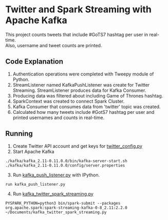 # Twitter and Spark Streaming with Apache Kafka

This project counts tweets that include #GoTS7 hashtag per user in real-time. <br>
Also, username and tweet counts are printed. 

## Code Explanation

1. Authentication operations were completed with Tweepy module of Python.
2. StreamListener named KafkaPushListener was create for Twitter Streaming. StreamListener produces data for Kafka Consumer.
3. Producing data was filtered about including Game of Thrones hashtag.
4. SparkContext was created to connect Spark Cluster.
5. Kafka Consumer that consumes data from 'twitter' topic was created.
6. Calculated how many tweets include #GotS7 hashtag per user and printed usernames and counts in real-time.

## Running

1. Create Twitter API account and get keys for [twitter_config.py](https://github.com/kaantas/kafka-twitter-spark-streaming/blob/master/twitter_config.py)
2. Start Apache Kafka <br>
```
./kafka/kafka_2.11-0.11.0.0/bin/kafka-server-start.sh ./kafka/kafka_2.11-0.11.0.0/config/server.properties
```
3. Run [kafka_push_listener.py](https://github.com/kaantas/kafka-twitter-spark-streaming/blob/master/kafka_push_listener.py) with IPython.
```
run kafka_push_listener.py
```
4. Run [kafka_twitter_spark_streaming.py](https://github.com/kaantas/kafka-twitter-spark-streaming/blob/master/kafka_twitter_spark_streaming.py)
```
PYSPARK_PYTHON=python3 bin/spark-submit --packages org.apache.spark:spark-streaming-kafka-0-8_2.11:2.2.0 ~/Documents/kafka_twitter_spark_streaming.py
```
